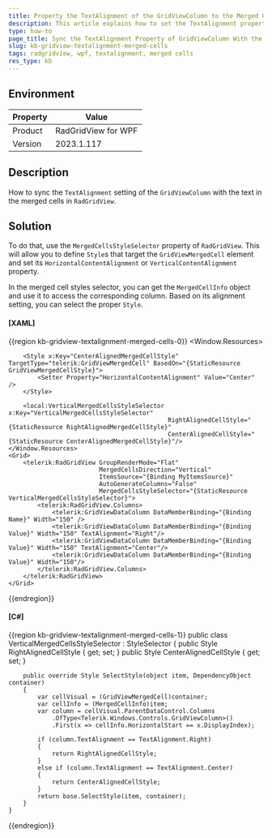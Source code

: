 ```yaml
---
title: Property the TextAlignment of the GridViewColumn to the Merged Cells in RadGridView for WPF
description: This article explains how to set the TextAlignment property in the merged cells in Telerik DataGird for WPF.
type: how-to
page_title: Sync the TextAlignment Property of GridViewColumn With the Text in the GridView Merged Cells
slug: kb-gridview-textalignment-merged-cells
tags: radgridview, wpf, textalignment, merged cells
res_type: kb
---
```


## Environment

| Property | Value |
| --- | --- |
| Product | RadGridView for WPF |
| Version | 2023.1.117 |

## Description

How to sync the `TextAlignment` setting of the `GridViewColumn` with the text in the merged cells in `RadGridView`.

## Solution

To do that, use the `MergedCellsStyleSelector` property of `RadGridView`. This will allow you to define `Style`s that target the `GridViewMergedCell` element and set its `HorizontalContentAlignment` or `VerticalContentAlignment` property.

In the merged cell styles selector, you can get the `MergedCellInfo` object and use it to access the corresponding  column. Based on its alignment setting, you can select the proper `Style`.

#### __[XAML]__
{{region kb-gridview-textalignment-merged-cells-0}}
   	<Window.Resources>
		<Style x:Key="RightAlignedMergedCellStyle" TargetType="telerik:GridViewMergedCell" BasedOn="{StaticResource GridViewMergedCellStyle}">
			<Setter Property="HorizontalContentAlignment" Value="Right" />
		</Style>

		<Style x:Key="CenterAlignedMergedCellStyle" TargetType="telerik:GridViewMergedCell" BasedOn="{StaticResource GridViewMergedCellStyle}">            
			<Setter Property="HorizontalContentAlignment" Value="Center" />
		</Style>

		<local:VerticalMergedCellsStyleSelector x:Key="VerticalMergedCellsStyleSelector"
												RightAlignedCellStyle="{StaticResource RightAlignedMergedCellStyle}"
												CenterAlignedCellStyle="{StaticResource CenterAlignedMergedCellStyle}"/>
	</Window.Resources>
	<Grid>
		<telerik:RadGridView GroupRenderMode="Flat"
							 MergedCellsDirection="Vertical"
							 ItemsSource="{Binding MyItemsSource}"
							 AutoGenerateColumns="False"
							 MergedCellsStyleSelector="{StaticResource VerticalMergedCellsStyleSelector}">         
			<telerik:RadGridView.Columns>
				<telerik:GridViewDataColumn DataMemberBinding="{Binding Name}" Width="150" />
				<telerik:GridViewDataColumn DataMemberBinding="{Binding Value}" Width="150" TextAlignment="Right"/>
				<telerik:GridViewDataColumn DataMemberBinding="{Binding Value}" Width="150" TextAlignment="Center"/>
				<telerik:GridViewDataColumn DataMemberBinding="{Binding Value}" Width="150"/>
			</telerik:RadGridView.Columns>
		</telerik:RadGridView>
	</Grid>
{{endregion}}

#### __[C#]__
{{region kb-gridview-textalignment-merged-cells-1}}
	public class VerticalMergedCellsStyleSelector : StyleSelector
	{
		public Style RightAlignedCellStyle { get; set; }
		public Style CenterAlignedCellStyle { get; set; }

		public override Style SelectStyle(object item, DependencyObject container)
		{
			var cellVisual = (GridViewMergedCell)container;
			var cellInfo = (MergedCellInfo)item;
			var column = cellVisual.ParentDataControl.Columns
				.OfType<Telerik.Windows.Controls.GridViewColumn>()
				.First(x => cellInfo.HorizontalStart == x.DisplayIndex);

			if (column.TextAlignment == TextAlignment.Right)
			{
				return RightAlignedCellStyle;
			}
			else if (column.TextAlignment == TextAlignment.Center)
			{
				return CenterAlignedCellStyle;
			}
			return base.SelectStyle(item, container);
		}
	}
{{endregion}}
